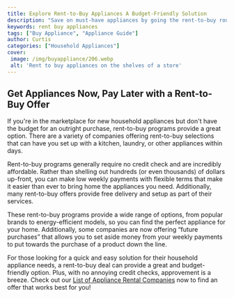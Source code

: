 ```yaml
---
title: Explore Rent-to-Buy Appliances A Budget-Friendly Solution
description: "Save on must-have appliances by going the rent-to-buy route Learn more about this budget-friendly solution and how it can benefit you"
keywords: rent buy appliances
tags: ["Buy Appliance", "Appliance Guide"]
author: Curtis
categories: ["Household Appliances"]
cover: 
 image: /img/buyappliance/206.webp
 alt: 'Rent to buy appliances on the shelves of a store'
---
```

## Get Appliances Now, Pay Later with a Rent-to-Buy Offer
If you're in the marketplace for new household appliances but don't have the budget for an outright purchase, rent-to-buy programs provide a great option. There are a variety of companies offering rent-to-buy selections that can have you set up with a kitchen, laundry, or other appliances within days. 

Rent-to-buy programs generally require no credit check and are incredibly affordable. Rather than shelling out hundreds (or even thousands) of dollars up-front, you can make low weekly payments with flexible terms that make it easier than ever to bring home the appliances you need. Additionally, many rent-to-buy offers provide free delivery and setup as part of their services. 

These rent-to-buy programs provide a wide range of options, from popular brands to energy-efficient models, so you can find the perfect appliance for your home. Additionally, some companies are now offering “future purchases” that allows you to set aside money from your weekly payments to put towards the purchase of a product down the line. 

For those looking for a quick and easy solution for their household appliance needs, a rent-to-buy deal can provide a great and budget-friendly option. Plus, with no annoying credit checks, approvement is a breeze. Check out our [List of Appliance Rental Companies](./pages/appliance-rental) now to find an offer that works best for you!
